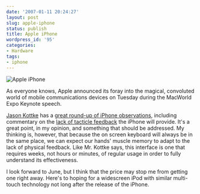 ```yaml
---
date: '2007-01-11 20:24:27'
layout: post
slug: apple-iphone
status: publish
title: Apple iPhone
wordpress_id: '95'
categories:
- Hardware
tags:
- iphone
---
```


![Apple iPhone](http://thomas.fiveuptons.com/blog/wp-content/uploads/2007/01/apple_iphone.png)

As everyone knows, Apple announced its foray into the magical, convoluted world of mobile communications devices on Tuesday during the MacWorld Expo Keynote speech.

[Jason Kottke](http://www.kottke.org/) has a [great round-up of iPhone observations](http://www.kottke.org/07/01/iphone-roundup), including commentary on the [lack of tacticle feedback](http://www.37signals.com/svn/posts/188-iphone-not-touchy-feely) the iPhone will provide.  It's a great point, in my opinion, and something that should be addressed.  My thinking is, however, that because the on screen keyboard will always be in the same place, we can expect our hands' muscle memory to adapt to the lack of physical feedback.  Like Mr. Kottke says, this interface is one that requires weeks, not hours or minutes, of regular usage in order to fully understand its effectiveness.

I look forward to June, but I think that the price may stop me from getting one right away.  Here's to hoping for a widescreen iPod with similar multi-touch technology not long after the release of the iPhone.
